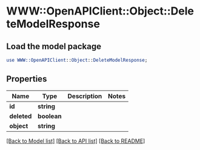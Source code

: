 # WWW::OpenAPIClient::Object::DeleteModelResponse

## Load the model package
```perl
use WWW::OpenAPIClient::Object::DeleteModelResponse;
```

## Properties
Name | Type | Description | Notes
------------ | ------------- | ------------- | -------------
**id** | **string** |  | 
**deleted** | **boolean** |  | 
**object** | **string** |  | 

[[Back to Model list]](../README.md#documentation-for-models) [[Back to API list]](../README.md#documentation-for-api-endpoints) [[Back to README]](../README.md)


